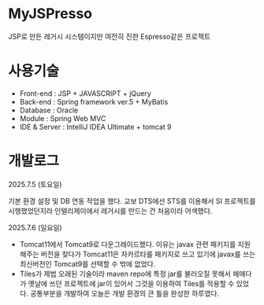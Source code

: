 # MyJSPresso
JSP로 만든 레거시 시스템이지만 여전히 진한 Espresso같은 프로젝트

# 사용기술
- Front-end    : JSP + JAVASCRIPT + jQuery
- Back-end     : Spring framework ver.5 + MyBatis 
- Database     : Oracle
- Module       : Spring Web MVC
- IDE & Server : IntelliJ IDEA Ultimate + tomcat 9


# 개발로그
2025.7.5 (토요일)

기본 환경 설정 및 DB 연동 작업을 했다. 교보 DTS에선 STS를 이용해서 SI 프로젝트를 시행했었던지라 인텔리제이에서 레거시를 만드는 건 처음이라 어색했다.

2025.7.6 (일요일)
- Tomcat11에서 Tomcat9로 다운그레이드했다. 이유는 javax 관련 패키지를 지원해주는 버전을 찾다가 Tomcat11은 자카르타를 패키지로 쓰고 있기에 javax를 쓰는 최신버전인 Tomcat9를 선택할 수 밖에 없었다. 
- Tiles가 제법 오래된 기술이라 maven repo에 특정 jar를 불러오질 못해서 헤매다가 옛날에 쓰던 프로젝트에 jar이 있어서 그것을 이용하여 Tiles를 적용할 수 있었다. 
  공통부분을 개발하여 오늘은 개발 환경의 큰 틀을 완성한 하루였다.

  
